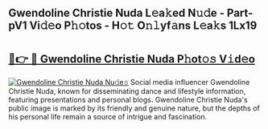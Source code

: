 ## Gwendoline Christie Nuda L𝚎a𝚔ed N𝚞𝚍e - Part-pV1 Vi𝚍𝚎o P𝚑𝚘tos - H𝚘𝚝 O𝚗𝚕yf𝚊ns L𝚎a𝚔s 1Lx19

# <h2><a href="http://kf28tv.oniu.top/?m=Gwendoline+Christie+Nuda">🔗👉 🔴 Gwendoline Christie Nuda P𝚑ot𝚘𝚜 V𝚒d𝚎o</a></h2>

[![Gwendoline Christie Nuda Nu𝚍e𝚜](https://i.imgur.com/0qMVB7G.gif)](http://kf28tv.oniu.top/?m=Gwendoline+Christie+Nuda)
Social media influencer Gwendoline Christie Nuda, known for disseminating dance and lifestyle information, featuring presentations and personal blogs. Gwendoline Christie Nuda's public image is marked by its friendly and genuine nature, but the depths of his personal life remain a source of intrigue and fascination.  
